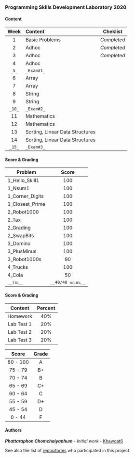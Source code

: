 ### **Programming Skills Development Laboratory 2020**

#### **Content**

| **Week**  | **Content** | **Cheklist** |
| :-------------: | :------------- | :-------------: |
| 1  |  Basic Problems | _Completed_ |
| 2  |  Adhoc | _Completed_ |
| 3  |  Adhoc | _Completed_ |
| 4  |  Adhoc |
| `_5_`  |  `_Exam#1_` |
| 6  |  Array |
| 7  |  Array |
| 8  |  String |
| 9  |  String |
| `_10_`  | `_Exam#2_` |
| 11  |  Mathematics |
| 12  |  Mathematics |
| 13  |  Sorting, Linear Data Structures |
| 14  |  Sorting, Linear Data Structures |
| `_15_`  | `_Exam#3_` |

#### **Score & Grading**

| Problem  | Score |
| ------------- | :-------------: |
| 1_Hello_Skill1  |  100 |
| 1_Nsum1  |  100 |
| 1_Corner_Digits  |  100  |
| 1_Closest_Prime  |  100 |
| 2_Robot1000  |  100 |
| 2_Tax  |  100 |
| 2_Grading  |  100 |
| 2_SwapBits  |  100 |
| 3_Domino  |  100 |
| 3_PlusMinus  |  100 |
| 3_Robot1000s  |  90 |
| 4_Trucks  |  100 |
| 4_Cola  |  50 |
| `__รวม__`  |  `__40/40 คะแนน__` |

#### Score & Grading
| **Content**  | **Percent** |
| :-------------: | :-------------: |
| Homework | 40% |
| Lab Test 1 | 20% |
| Lab Test 2 | 20% |
| Lab Test 3 | 20% |

| **Score**  | **Grade** |
| :-------------: | :-------------: |
| 80 - 100  |  A |
| 75 - 79  | B+ |
| 70 - 74  | B |
| 65 - 69  | C+ |
| 60 - 64  | C |
| 55 - 59  | D+ |
| 45 - 54  | D |
| 0 - 44  | F |


#### Authors

**_Phattaraphon Chomchaiyaphum_** - *Initial work* - [Khawoat6](https://github.com/Khawoat6/)

See also the list of [repositories](https://github.com/Khawoat6?tab=repositories) who participated in this project.
